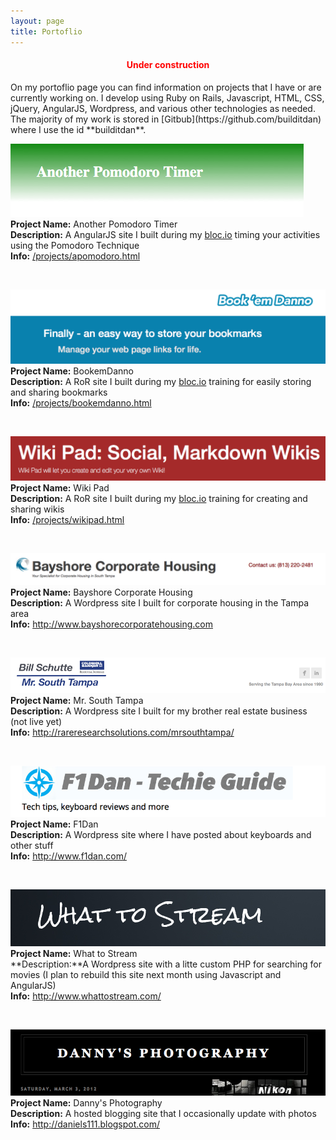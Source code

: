 ```yaml
---
layout: page
title: Portoflio
---
```

<h4 style="color:red;"><center>Under construction</center></h4>
On my portoflio page you can find information on projects that I have or are currently working on. I develop using Ruby on Rails, Javascript, HTML, CSS, jQuery, AngularJS, Wordpress, and various other technologies as needed. The majority of my work is stored in [Gitbub](https://github.com/builditdan) where I use the id **builditdan**.

<br>


[<img src="img/apomodoro.png">](http://apomodoro.herokuapp.com/)<br>
**Project Name:** Another Pomodoro Timer <br>
**Description:** A AngularJS site I built during my [bloc.io](http://bloc.io) timing your activities using the Pomodoro Technique<br>
**Info:** <a href="/projects/apomodoro.html">/projects/apomodoro.html</a><br>
<div class="line-separator"></div>
<br>



[<img src="img/bookemdanno.png">](https://bookemdanno.herokuapp.com/)<br>
**Project Name:** BookemDanno <br>
**Description:** A RoR site I built during my [bloc.io](http://bloc.io) training for easily storing and sharing bookmarks<br>
**Info:** <a href="/projects/bookemdanno.html">/projects/bookemdanno.html</a><br>
<div class="line-separator"></div>
<br>


[<img src="img/wikipad.png" >](https://wikipad1.herokuapp.com/)<br>
**Project Name:** Wiki Pad <br>
**Description:** A RoR site I built during my [bloc.io](http://bloc.io) training for creating and sharing wikis<br>
**Info:** <a href="/projects/wikipad.html">/projects/wikipad.html</a>
<div class="line-separator"></div>
<br>

[<img src="img/bayshorecorporatehousing.png" >](http://www.bayshorecorporatehousing.com/)<br>
**Project Name:** Bayshore Corporate Housing <br>
**Description:** A Wordpress site I built for corporate housing in the Tampa area<br>
**Info:** <a href="http://www.bayshorecorporatehousing.com">http://www.bayshorecorporatehousing.com</a></br>
<div class="line-separator"></div>
<br>


[<img src="img/mrsouthtampa.png" >](http://rareresearchsolutions.com/mrsouthtampa/)<br>
**Project Name:** Mr. South Tampa <br>
**Description:** A Wordpress site I built for my brother real estate business (not live yet)<br>
**Info:** <a href="http://rareresearchsolutions.com/mrsouthtampa/">http://rareresearchsolutions.com/mrsouthtampa/</a></br>
<div class="line-separator"></div>
<br>


[<img src="img/f1dan.png" >](http://www.f1dan.com/)<br>
**Project Name:** F1Dan <br>
**Description:** A Wordpress site where I have posted about keyboards and other stuff<br>
**Info:** <a href="http://www.f1dan.com/">http://www.f1dan.com/</a></br>
<div class="line-separator"></div>
<br>


[<img src="img/whattostream.png" >](http://www.whattostream.com/)<br>
**Project Name:** What to Stream <br>
**Description:**A Wordpress site with a litte custom PHP for searching for movies (I plan to rebuild this site next month using Javascript and AngularJS)<br>
**Info:** <a href="http://www.whattostream.com/">http://www.whattostream.com/</a></br>
<div class="line-separator"></div>
<br>


[<img src="img/daniels111_blogspot.png" >](http://daniels111.blogspot.com/)<br>
**Project Name:** Danny's Photography  <br>
**Description:** A hosted blogging site that I occasionally update with photos<br>
**Info:** <a href="http://daniels111.blogspot.com/">http://daniels111.blogspot.com/</a><br>
<div class="line-separator"></div>
<br>
